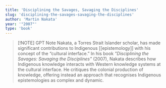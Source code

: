 ```yaml
---
title: 'Disciplining the Savages, Savaging the Disciplines'
slug: 'disciplining-the-savages-savaging-the-disciplines'
author: 'Martin Nakata'
year: '"2007"'
type: 'book'
---
```


> [!NOTE] GPT Note
Nakata, a Torres Strait Islander scholar, has made significant contributions to Indigenous [[epistemology]] with his concept of the “cultural interface.” In his book _"Disciplining the Savages: Savaging the Disciplines"_ (2007), Nakata describes how Indigenous knowledge interacts with Western knowledge systems at the cultural interface. He critiques the colonial production of knowledge, offering instead an approach that recognises Indigenous epistemologies as complex and dynamic.